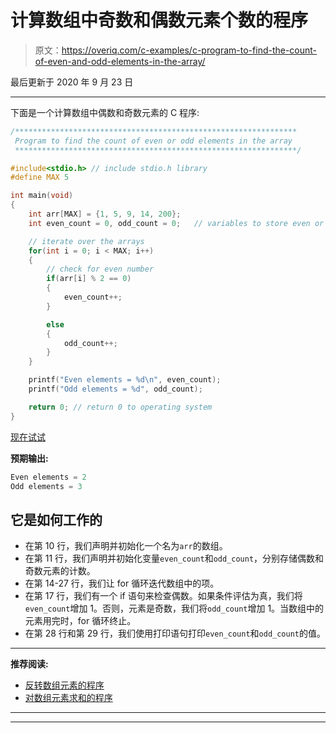 # 计算数组中奇数和偶数元素个数的程序

> 原文：<https://overiq.com/c-examples/c-program-to-find-the-count-of-even-and-odd-elements-in-the-array/>

最后更新于 2020 年 9 月 23 日

* * *

下面是一个计算数组中偶数和奇数元素的 C 程序:

```c
/***************************************************************
 Program to find the count of even or odd elements in the array
 ***************************************************************/

#include<stdio.h> // include stdio.h library
#define MAX 5

int main(void)
{    
    int arr[MAX] = {1, 5, 9, 14, 200};
    int even_count = 0, odd_count = 0;   // variables to store even or odd count

    // iterate over the arrays
    for(int i = 0; i < MAX; i++)
    {
        // check for even number
        if(arr[i] % 2 == 0)
        {
            even_count++;
        }

        else
        {
            odd_count++;
        }
    }

    printf("Even elements = %d\n", even_count);
    printf("Odd elements = %d", odd_count);

    return 0; // return 0 to operating system
}

```

[现在试试](https://overiq.com/c-online-compiler/Q7q/)

**预期输出:**

```c
Even elements = 2
Odd elements = 3

```

## 它是如何工作的

*   在第 10 行，我们声明并初始化一个名为`arr`的数组。
*   在第 11 行，我们声明并初始化变量`even_count`和`odd_count`，分别存储偶数和奇数元素的计数。
*   在第 14-27 行，我们让 for 循环迭代数组中的项。
*   在第 17 行，我们有一个 if 语句来检查偶数。如果条件评估为真，我们将`even_count`增加 1。否则，元素是奇数，我们将`odd_count`增加 1。当数组中的元素用完时，for 循环终止。
*   在第 28 行和第 29 行，我们使用打印语句打印`even_count`和`odd_count`的值。

* * *

**推荐阅读:**

*   [反转数组元素的程序](/c-examples/c-program-to-reverse-the-elements-of-an-array/)
*   [对数组元素求和的程序](/c-examples/c-program-to-sum-the-elements-of-an-array/)

* * *

* * *